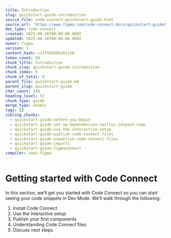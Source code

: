 ```yaml
---
title: Introduction
slug: quickstart-guide-introduction
source_file: code-connect-quickstart-guide.html
source_url: 'https://www.figma.com/code-connect-docs/quickstart-guide/'
doc_type: code-connect
created: 2025-06-26T00:00:00.000Z
updated: 2025-06-26T00:00:00.000Z
owner: figma
version: 1
content_hash: c13f95b986261cb8
token_count: 94
chunk_title: Introduction
chunk_slug: quickstart-guide-introduction
chunk_index: 0
chunk_of_total: 8
parent_file: quickstart-guide.md
parent_slug: quickstart-guide
char_count: 328
heading_level: h3
chunk_type: guide
merge_type: atomic
tags: []
sibling_chunks:
  - quickstart-guide-before-you-begin
  - quickstart-guide-set-up-dependencies-swiftui-jetpack-comp
  - quickstart-guide-use-the-interactive-setup
  - quickstart-guide-publish-code-connect-files
  - quickstart-guide-unpublish-code-connect-files
  - quickstart-guide-imports
  - quickstart-guide-figmaconnect
compiler: noos-figma
---
```


# Getting started with Code Connect

In this section, we’ll get you started with Code Connect so you can start seeing your code snippets in Dev Mode. We’ll walk through the following:

1. Install Code Connect
2. Use the interactive setup
3. Publish your first components
4. Understanding Code Connect files
5. Discuss next steps
